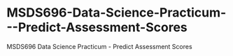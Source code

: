 # MSDS696-Data-Science-Practicum---Predict-Assessment-Scores
MSDS696 Data Science Practicum - Predict Assessment Scores
